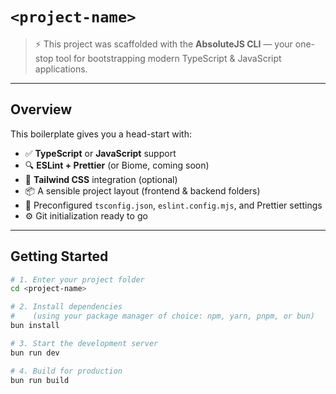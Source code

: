 # `<project-name>`

> ⚡️ This project was scaffolded with the **AbsoluteJS CLI** — your one-stop tool for bootstrapping modern TypeScript & JavaScript applications.

---

## Overview

This boilerplate gives you a head-start with:

- ✅ **TypeScript** or **JavaScript** support  
- 🔍 **ESLint + Prettier** (or Biome, coming soon)  
- 🎨 **Tailwind CSS** integration (optional)
- 📦 A sensible project layout (frontend & backend folders)  
- 📄 Preconfigured `tsconfig.json`, `eslint.config.mjs`, and Prettier settings  
- ⚙️ Git initialization ready to go  

---

## Getting Started

```bash
# 1. Enter your project folder
cd <project-name>

# 2. Install dependencies
#    (using your package manager of choice: npm, yarn, pnpm, or bun)
bun install

# 3. Start the development server
bun run dev

# 4. Build for production
bun run build
```
